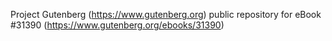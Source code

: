 Project Gutenberg (https://www.gutenberg.org) public repository for eBook #31390 (https://www.gutenberg.org/ebooks/31390)
